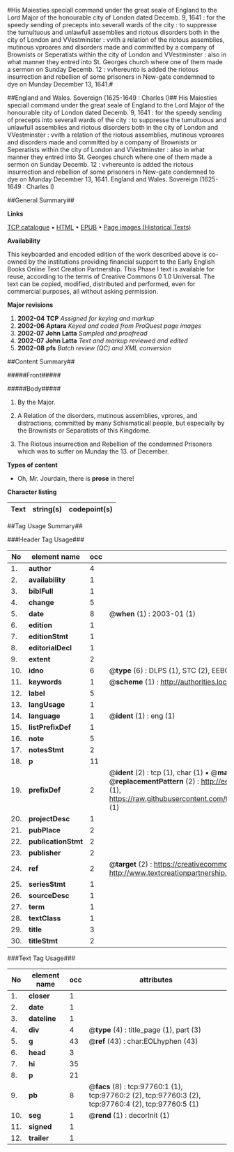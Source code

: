 #His Maiesties speciall command under the great seale of England to the Lord Major of the honourable city of London dated Decemb. 9, 1641 : for the speedy sending of precepts into severall wards of the city : to suppresse the tumultuous and unlawfull assemblies and riotous disorders both in the city of London and VVestminster : vvith a relation of the riotous assemblies, mutinous vproares and disorders made and committed by a company of Brownists or Seperatists within the city of London and VVestminster : also in what manner they entred into St. Georges church where one of them made a sermon on Sunday Decemb. 12 : vvhereunto is added the riotous insurrection and rebellion of some prisoners in New-gate condemned to dye on Munday December 13, 1641.#

##England and Wales. Sovereign (1625-1649 : Charles I)##
His Maiesties speciall command under the great seale of England to the Lord Major of the honourable city of London dated Decemb. 9, 1641 : for the speedy sending of precepts into severall wards of the city : to suppresse the tumultuous and unlawfull assemblies and riotous disorders both in the city of London and VVestminster : vvith a relation of the riotous assemblies, mutinous vproares and disorders made and committed by a company of Brownists or Seperatists within the city of London and VVestminster : also in what manner they entred into St. Georges church where one of them made a sermon on Sunday Decemb. 12 : vvhereunto is added the riotous insurrection and rebellion of some prisoners in New-gate condemned to dye on Munday December 13, 1641.
England and Wales. Sovereign (1625-1649 : Charles I)

##General Summary##

**Links**

[TCP catalogue](http://www.ota.ox.ac.uk/tcp/)  • 
[HTML](http://tei.it.ox.ac.uk/tcp/Texts-HTML/free/A32/A32109.html)  • 
[EPUB](http://tei.it.ox.ac.uk/tcp/Texts-EPUB/free/A32/A32109.epub) • 
[Page images (Historical Texts)](https://data.historicaltexts.jisc.ac.uk/view?pubId=eebo-13117136e&pageId=eebo-13117136e-97760-1)

**Availability**

This keyboarded and encoded edition of the
	       work described above is co-owned by the institutions
	       providing financial support to the Early English Books
	       Online Text Creation Partnership. This Phase I text is
	       available for reuse, according to the terms of Creative
	       Commons 0 1.0 Universal. The text can be copied,
	       modified, distributed and performed, even for
	       commercial purposes, all without asking permission.

**Major revisions**

1. __2002-04__ __TCP__ *Assigned for keying and markup*
1. __2002-06__ __Aptara__ *Keyed and coded from ProQuest page images*
1. __2002-07__ __John Latta__ *Sampled and proofread*
1. __2002-07__ __John Latta__ *Text and markup reviewed and edited*
1. __2002-08__ __pfs__ *Batch review (QC) and XML conversion*

##Content Summary##

#####Front#####

#####Body#####

1. By the Major.

1. A Relation of the disorders, mutinous
assemblies, vprores, and distractions,
committed by many Schismaticall people, but
especially by the Brownists or Separatists of
this Kingdome.

1. The Riotous insurrection and Rebellion
of the condemned Prisoners
which was to suffer on Munday the 13.
of December.

**Types of content**

  * Oh, Mr. Jourdain, there is **prose** in there!

**Character listing**


|Text|string(s)|codepoint(s)|
|---|---|---|

##Tag Usage Summary##

###Header Tag Usage###

|No|element name|occ|attributes|
|---|---|---|---|
|1.|__author__|4||
|2.|__availability__|1||
|3.|__biblFull__|1||
|4.|__change__|5||
|5.|__date__|8| @__when__ (1) : 2003-01 (1)|
|6.|__edition__|1||
|7.|__editionStmt__|1||
|8.|__editorialDecl__|1||
|9.|__extent__|2||
|10.|__idno__|6| @__type__ (6) : DLPS (1), STC (2), EEBO-CITATION (1), OCLC (1), VID (1)|
|11.|__keywords__|1| @__scheme__ (1) : http://authorities.loc.gov/ (1)|
|12.|__label__|5||
|13.|__langUsage__|1||
|14.|__language__|1| @__ident__ (1) : eng (1)|
|15.|__listPrefixDef__|1||
|16.|__note__|5||
|17.|__notesStmt__|2||
|18.|__p__|11||
|19.|__prefixDef__|2| @__ident__ (2) : tcp (1), char (1)  •  @__matchPattern__ (2) : ([0-9\-]+):([0-9IVX]+) (1), (.+) (1)  •  @__replacementPattern__ (2) : http://eebo.chadwyck.com/downloadtiff?vid=$1&page=$2 (1), https://raw.githubusercontent.com/textcreationpartnership/Texts/master/tcpchars.xml#$1 (1)|
|20.|__projectDesc__|1||
|21.|__pubPlace__|2||
|22.|__publicationStmt__|2||
|23.|__publisher__|2||
|24.|__ref__|2| @__target__ (2) : https://creativecommons.org/publicdomain/zero/1.0/ (1), http://www.textcreationpartnership.org/docs/. (1)|
|25.|__seriesStmt__|1||
|26.|__sourceDesc__|1||
|27.|__term__|1||
|28.|__textClass__|1||
|29.|__title__|3||
|30.|__titleStmt__|2||


###Text Tag Usage###

|No|element name|occ|attributes|
|---|---|---|---|
|1.|__closer__|1||
|2.|__date__|1||
|3.|__dateline__|1||
|4.|__div__|4| @__type__ (4) : title_page (1), part (3)|
|5.|__g__|43| @__ref__ (43) : char:EOLhyphen (43)|
|6.|__head__|3||
|7.|__hi__|35||
|8.|__p__|21||
|9.|__pb__|8| @__facs__ (8) : tcp:97760:1 (1), tcp:97760:2 (2), tcp:97760:3 (2), tcp:97760:4 (2), tcp:97760:5 (1)|
|10.|__seg__|1| @__rend__ (1) : decorInit (1)|
|11.|__signed__|1||
|12.|__trailer__|1||
